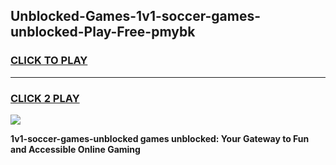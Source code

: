 
## Unblocked-Games-1v1-soccer-games-unblocked-Play-Free-pmybk
<h3>
<a href="https://premium76.site?title=1v1-soccer-games-unblocked&ref=10A">CLICK TO PLAY</a></h3>
<hr>

<h3>
<a href="https://premium76.site?title=1v1-soccer-games-unblocked&ref=10A">CLICK 2 PLAY</a>
  
</h3>

<a href="https://premium76.site?title=1v1-soccer-games-unblocked&ref=10A"><img src="https://clearcache.store/games.png"></a>


**1v1-soccer-games-unblocked games unblocked: Your Gateway to Fun and Accessible Online Gaming**
